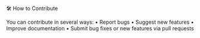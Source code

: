 🛠️ How to Contribute

You can contribute in several ways:
	•	Report bugs
	•	Suggest new features
	•	Improve documentation
	•	Submit bug fixes or new features via pull requests
